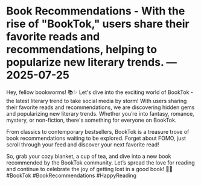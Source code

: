 # Book Recommendations - With the rise of "BookTok," users share their favorite reads and recommendations, helping to popularize new literary trends. — 2025-07-25

Hey, fellow bookworms! 📚✨ Let's dive into the exciting world of BookTok - the latest literary trend to take social media by storm! With users sharing their favorite reads and recommendations, we are discovering hidden gems and popularizing new literary trends. Whether you’re into fantasy, romance, mystery, or non-fiction, there's something for everyone on BookTok.

From classics to contemporary bestsellers, BookTok is a treasure trove of book recommendations waiting to be explored. Forget about FOMO, just scroll through your feed and discover your next favorite read!

So, grab your cozy blanket, a cup of tea, and dive into a new book recommended by the BookTok community. Let’s spread the love for reading and continue to celebrate the joy of getting lost in a good book! 📖💫 #BookTok #BookRecommendations #HappyReading